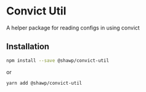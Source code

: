 # Convict Util

A helper package for reading configs in using convict

## Installation

```bash
npm install --save @shawp/convict-util
```
or
```bash
yarn add @shawp/convict-util
```

